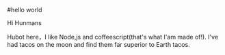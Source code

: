 #hello world

Hi Hunmans

Hubot here，I like Node,js and coffeescript(that's what I'am made of!).
I've had tacos on the moon and find them far superior to Earth tacos.
